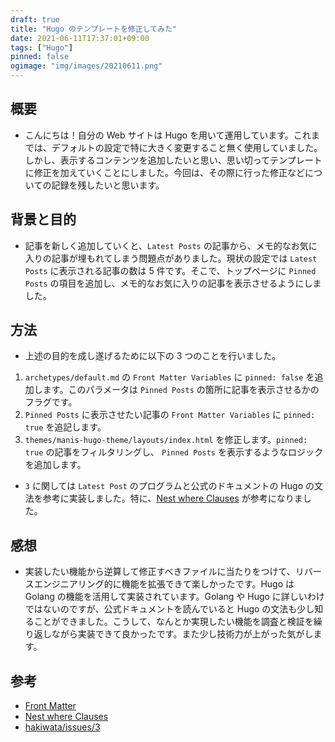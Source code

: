 ```yaml
---
draft: true
title: "Hugo のテンプレートを修正してみた"
date: 2021-06-11T17:37:01+09:00
tags: ["Hugo"]
pinned: false
ogimage: "img/images/20210611.png"
---
```


## 概要

- こんにちは！自分の Web サイトは Hugo を用いて運用しています。これまでは、デフォルトの設定で特に大きく変更すること無く使用していました。しかし、表示するコンテンツを追加したいと思い、思い切ってテンプレートに修正を加えていくことにしました。今回は、その際に行った修正などについての記録を残したいと思います。

## 背景と目的

- 記事を新しく追加していくと、`Latest Posts` の記事から、メモ的なお気に入りの記事が埋もれてしまう問題点がありました。現状の設定では `Latest Posts` に表示される記事の数は 5 件です。そこで、トップページに `Pinned Posts` の項目を追加し、メモ的なお気に入りの記事を表示させるようにしました。

## 方法

- 上述の目的を成し遂げるために以下の 3 つのことを行いました。

1. `archetypes/default.md` の `Front Matter Variables` に `pinned: false` を追加します。このパラメータは `Pinned Posts` の箇所に記事を表示させるかのフラグです。
2. `Pinned Posts` に表示させたい記事の `Front Matter Variables` に `pinned: true` を追記します。
3. `themes/manis-hugo-theme/layouts/index.html` を修正します。`pinned: true` の記事をフィルタリングし、 `Pinned Posts` を表示するようなロジックを追加します。

- `3` に関しては `Latest Post` のプログラムと公式のドキュメントの Hugo の文法を参考に実装しました。特に、[Nest where Clauses](https://gohugo.io/functions/where/#nest-where-clauses) が参考になりました。

## 感想

- 実装したい機能から逆算して修正すべきファイルに当たりをつけて、リバースエンジニアリング的に機能を拡張できて楽しかったです。Hugo は Golang の機能を活用して実装されています。Golang や Hugo に詳しいわけではないのですが、公式ドキュメントを読んでいると Hugo の文法も少し知ることができました。こうして、なんとか実現したい機能を調査と検証を繰り返しながら実装できて良かったです。また少し技術力が上がった気がします。

## 参考

- [Front Matter](https://gohugo.io/content-management/front-matter/)
- [Nest where Clauses](https://gohugo.io/functions/where/#nest-where-clauses)
- [hakiwata/issues/3](https://github.com/haytok/hakiwata/issues/3)
